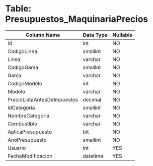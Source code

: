 # Table: Presupuestos_MaquinariaPrecios

| Column Name | Data Type | Nullable |
|-------------|-----------|----------|
| Id | int | NO |
| CodigoLinea | smallint | NO |
| Linea | varchar | NO |
| CodigoGama | smallint | NO |
| Gama | varchar | NO |
| CodigoModelo | int | NO |
| Modelo | varchar | NO |
| PrecioListaAntesDeImpuestos | decimal | NO |
| IdCategoría | smallint | NO |
| NombreCategoria | varchar | NO |
| Combustible | varchar | NO |
| AplicaPresupuesto | bit | NO |
| AnoPresupuesto | smallint | NO |
| Usuario | int | YES |
| FechaModificacion | datetime | YES |
